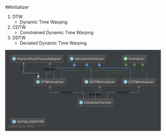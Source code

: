 ##Initializer
1. DTW
    * Dynamic Time Warping
2. CDTW
    * Constrained Dynamic Time Warping
3. DDTW
    * Deviated Dynamic Time Warping


![INITIALIZER](/classdiagrams/initializerclassdiagram.jpg)